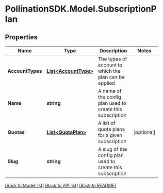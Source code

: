 
# PollinationSDK.Model.SubscriptionPlan

## Properties

Name | Type | Description | Notes
------------ | ------------- | ------------- | -------------
**AccountTypes** | [**List&lt;AccountType&gt;**](AccountType.md) | The types of account to which the plan can be applied | 
**Name** | **string** | A name of the config plan used to create this subscription | 
**Quotas** | [**List&lt;QuotaPlan&gt;**](QuotaPlan.md) | A list of quota plans for a given subscription | [optional] 
**Slug** | **string** | A slug of the config plan used to create this subscription | 

[[Back to Model list]](../README.md#documentation-for-models)
[[Back to API list]](../README.md#documentation-for-api-endpoints)
[[Back to README]](../README.md)

